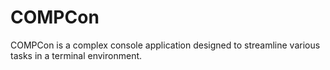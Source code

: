 # COMPCon
COMPCon is a complex console application designed to streamline various tasks in a terminal environment.
